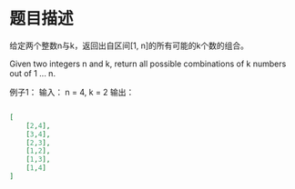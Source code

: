 # 题目描述

给定两个整数n与k，返回出自区间[1, n]的所有可能的k个数的组合。


Given two integers n and k, return all possible combinations of k numbers out of 1 ... n.

例子1：
输入：
n = 4, k = 2
输出：

```json

[
    [2,4],
    [3,4],
    [2,3],
    [1,2],
    [1,3],
    [1,4]
]
```
